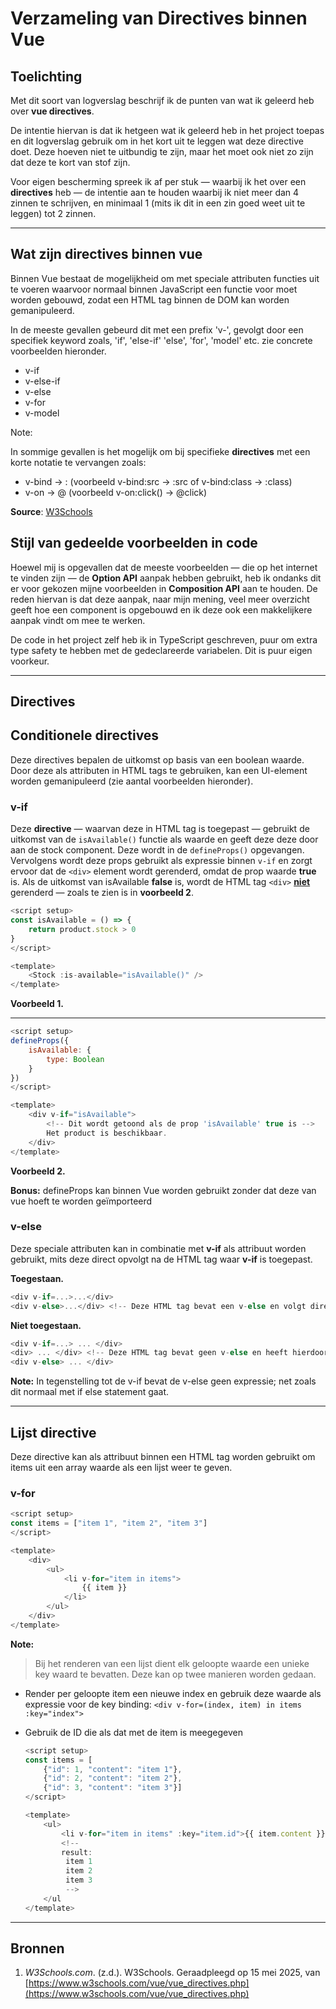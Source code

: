# Verzameling van Directives binnen Vue

## Toelichting

Met dit soort van logverslag beschrijf ik de punten van wat ik geleerd heb over **vue directives**.

De intentie hiervan is dat ik hetgeen wat ik geleerd heb in het project toepas en dit logverslag gebruik om in het kort uit te leggen wat deze directive doet.
Deze hoeven niet te uitbundig te zijn, maar het moet ook niet zo zijn dat deze te kort van stof zijn.

Voor eigen bescherming spreek ik af per stuk — waarbij ik het over een **directives** heb — de intentie aan te houden waarbij ik niet meer dan 4 zinnen te schrijven, en minimaal 1 (mits ik dit in een zin goed weet uit te leggen) tot 2 zinnen.

---

## Wat zijn directives binnen vue

Binnen Vue bestaat de mogelijkheid om met speciale attributen functies uit te voeren waarvoor normaal binnen JavaScript een functie voor moet worden gebouwd, zodat een HTML tag binnen de DOM kan worden gemanipuleerd.

In de meeste gevallen gebeurd dit met een prefix 'v-', gevolgt door een specifiek keyword zoals, 'if', 'else-if' 'else', 'for', 'model' etc. zie concrete voorbeelden hieronder.

- v-if
- v-else-if
- v-else
- v-for
- v-model

Note:

In sommige gevallen is het mogelijk om bij specifieke **directives** met een korte notatie te vervangen zoals:

- v-bind -> : (voorbeeld v-bind:src -> :src of v-bind:class -> :class)
- v-on -> @ (voorbeeld v-on:click() -> @click)

**Source**: [W3Schools](https://www.w3schools.com/vue/vue_directives.php)

## Stijl van gedeelde voorbeelden in code

Hoewel mij is opgevallen dat de meeste voorbeelden — die op het internet te vinden zijn — de **Option API** aanpak hebben gebruikt, heb ik ondanks dit er voor gekozen mijne voorbeelden in **Composition API** aan te houden.
De reden hiervan is dat deze aanpak, naar mijn mening, veel meer overzicht geeft hoe een component is opgebouwd en ik deze ook een makkelijkere aanpak vindt om mee te werken.

De code in het project zelf heb ik in TypeScript geschreven, puur om extra type safety te hebben met de gedeclareerde variabelen. Dit is puur eigen voorkeur.

---

## Directives

###

## Conditionele directives

Deze directives bepalen de uitkomst op basis van een boolean waarde. Door deze als attributen in HTML tags te gebruiken, kan een UI-element worden gemanipuleerd (zie aantal voorbeelden hieronder).

### v-if

Deze **directive** — waarvan deze in HTML tag is toegepast — gebruikt de uitkomst van de `isAvailable()` functie als waarde en geeft deze deze door aan de stock component. Deze wordt in de `defineProps()` opgevangen. Vervolgens wordt deze props gebruikt als expressie binnen `v-if` en zorgt ervoor dat de `<div>` element wordt gerenderd, omdat de prop waarde **true** is. Als de uitkomst van isAvailable **false** is, wordt de HTML tag `<div>` <ins>**niet**</ins> gerenderd — zoals te zien is in **voorbeeld 2**.

```javascript
<script setup>
const isAvailable = () => {
    return product.stock > 0
}
</script>

<template>
    <Stock :is-available="isAvailable()" />
</template>
```

**Voorbeeld 1.**

---

```javascript
<script setup>
defineProps({
    isAvailable: {
        type: Boolean
    }
})
</script>

<template>
    <div v-if="isAvailable">
        <!-- Dit wordt getoond als de prop 'isAvailable' true is -->
        Het product is beschikbaar.
    </div>
</template>
```

**Voorbeeld 2.**

**Bonus:** defineProps kan binnen Vue worden gebruikt zonder dat deze van vue hoeft te worden geïmporteerd

### v-else

Deze speciale attributen kan in combinatie met **v-if** als attribuut worden gebruikt, mits deze direct opvolgt na de HTML tag waar **v-if** is toegepast.

**Toegestaan.**

```javascript
<div v-if=...>...</div>
<div v-else>...</div> <!-- Deze HTML tag bevat een v-else en volgt direct na de HTML tag die een v-if bevat -->
```

**Niet toegestaan.**

```javascript
<div v-if=...> ... </div>
<div> ... </div> <!-- Deze HTML tag bevat geen v-else en heeft hierdoor de conditionele directives onderbroken-->
<div v-else> ... </div>
```

**Note:** In tegenstelling tot de v-if bevat de v-else geen expressie; net zoals dit normaal met if else statement gaat.

---

## Lijst directive

Deze directive kan als attribuut binnen een HTML tag worden gebruikt om items uit een array waarde als een lijst weer te geven.

### v-for

```javascript
<script setup>
const items = ["item 1", "item 2", "item 3"]
</script>

<template>
    <div>
        <ul>
            <li v-for="item in items">
                {{ item }}
            </li>
        </ul>
    </div>
</template>
```

**Note:**

> Bij het renderen van een lijst dient elk geloopte waarde een unieke key waard te bevatten. Deze kan op twee manieren worden gedaan.

- Render per geloopte item een nieuwe index en gebruik deze waarde als expressie voor de key binding:
  `<div v-for=(index, item) in items :key="index">`
  <br>

- Gebruik de ID die als dat met de item is meegegeven

  ```javascript
  <script setup>
  const items = [
      {"id": 1, "content": "item 1"},
      {"id": 2, "content": "item 2"},
      {"id": 3, "content": "item 3"}]
  </script>

  <template>
      <ul>
          <li v-for="item in items" :key="item.id">{{ item.content }}</li>
          <!--
          result:
           item 1
           item 2
           item 3
           -->
      </ul
  </template>
  ```

---

## Bronnen

1. _W3Schools.com_. (z.d.). W3Schools. Geraadpleegd op 15 mei 2025, van [https://www.w3schools.com/vue/vue_directives.php](https://www.w3schools.com/vue/vue_directives.php)

